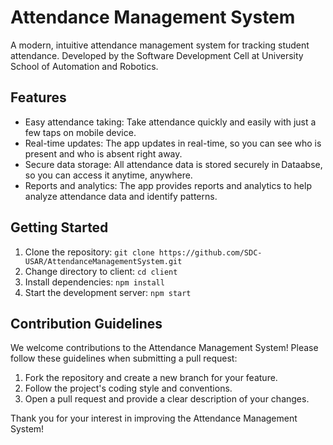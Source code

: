# Attendance Management System

A modern, intuitive attendance management system for tracking student attendance. Developed by the Software Development Cell at University School of Automation and Robotics.

## Features
- Easy attendance taking: Take attendance quickly and easily with just a few taps on mobile device.
- Real-time updates: The app updates in real-time, so you can see who is present and who is absent right away.
- Secure data storage: All attendance data is stored securely in Dataabse, so you can access it anytime, anywhere.
- Reports and analytics: The app provides reports and analytics to help analyze attendance data and identify patterns.


## Getting Started


1. Clone the repository: `git clone https://github.com/SDC-USAR/AttendanceManagementSystem.git`
2. Change directory to client: `cd client`
3. Install dependencies: `npm install`
4. Start the development server: `npm start`

## Contribution Guidelines

We welcome contributions to the Attendance Management System! Please follow these guidelines when submitting a pull request:

1. Fork the repository and create a new branch for your feature.
2. Follow the project's coding style and conventions.
3. Open a pull request and provide a clear description of your changes.

Thank you for your interest in improving the Attendance Management System!
